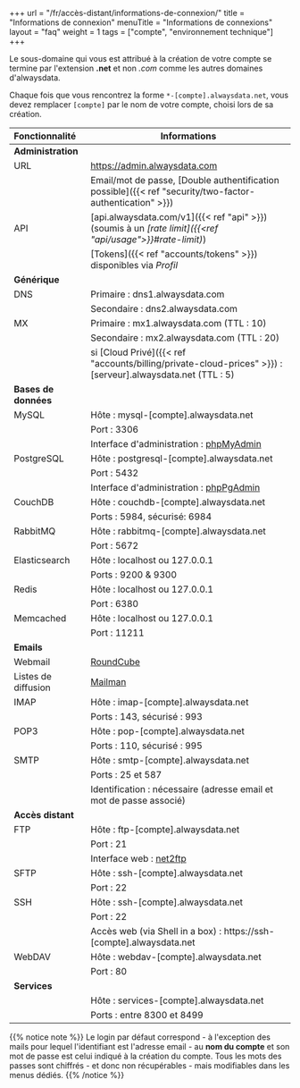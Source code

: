 +++
url = "/fr/accès-distant/informations-de-connexion/"
title = "Informations de connexion"
menuTitle = "Informations de connexions"
layout = "faq"
weight = 1
tags = ["compte", "environnement technique"]
+++

Le sous-domaine qui vous est attribué à la création de votre compte se termine par l'extension **.net** et non _.com_ comme les autres domaines d'alwaysdata.

Chaque fois que vous rencontrez la forme `*-[compte].alwaysdata.net`, vous devez remplacer `[compte]` par le nom de votre compte, choisi lors de sa création.



| Fonctionnalité                    | Informations                                                                                       |
|:---------------------------|-----------------------------------------------------------------------------------------------------------|
| **Administration**         |                                                                                                           |
| URL                        | https://admin.alwaysdata.com                                                                              |
|                            | Email/mot de passe, [Double authentification possible]({{< ref "security/two-factor-authentication" >}})  |
| API                        | [api.alwaysdata.com/v1]({{< ref "api" >}}) (soumis à un *[rate limit]({{<ref "api/usage">}}#rate-limit)*) |
|                            | [Tokens]({{< ref "accounts/tokens" >}}) disponibles via *Profil*                                          |
| **Générique**              |                                                                                                           |
| DNS                        | Primaire : dns1.alwaysdata.com                                                                            |
|                            | Secondaire : dns2.alwaysdata.com                                                                          |
| MX                         | Primaire : mx1.alwaysdata.com (TTL : 10)                                                                  |
|                            | Secondaire : mx2.alwaysdata.com (TTL : 20)                                                                |
|                            | si [Cloud Privé]({{< ref "accounts/billing/private-cloud-prices" >}}) : [serveur].alwaysdata.net (TTL : 5) |
| **Bases de données**       |                                                                                                           |
| MySQL                      | Hôte : mysql-[compte].alwaysdata.net                                                                      |
|                            | Port : 3306                                                                                               |
|                            | Interface d'administration : [phpMyAdmin](https://phpmyadmin.alwaysdata.com)                              |
| PostgreSQL                 | Hôte : postgresql-[compte].alwaysdata.net                                                                 |
|                            | Port : 5432                                                                                               |
|                            | Interface d'administration : [phpPgAdmin](https://phppgadmin.alwaysdata.com)                              |
| CouchDB                    | Hôte : couchdb-[compte].alwaysdata.net                                                                    |
|                            | Ports : 5984, sécurisé: 6984                                                                              |
| RabbitMQ                   | Hôte : rabbitmq-[compte].alwaysdata.net                                                                   |
|                            | Port : 5672                                                                                               |
| Elasticsearch              | Hôte : localhost ou 127.0.0.1                                                                             |
|                            | Ports : 9200 & 9300                                                                                       |
| Redis                      | Hôte : localhost ou 127.0.0.1                                                                             |
|                            | Port : 6380                                                                                               |
| Memcached                  | Hôte : localhost ou 127.0.0.1                                                                             |
|                            | Port : 11211                                                                                              |
| **Emails**                 |                                                                                                           |
| Webmail                    | [RoundCube](https://webmail.alwaysdata.com)                                                               |
| Listes de diffusion        | [Mailman](https://mailman.alwaysdata.com)                                                                 |
| IMAP                       | Hôte : imap-[compte].alwaysdata.net                                                                       |
|                            | Ports : 143, sécurisé : 993                                                                               |
| POP3                       | Hôte : pop-[compte].alwaysdata.net                                                                        |
|                            | Ports : 110, sécurisé : 995                                                                               |
| SMTP                       | Hôte : smtp-[compte].alwaysdata.net                                                                       |
|                            | Ports : 25 et 587                                                                                         |
|                            | Identification : nécessaire (adresse email et mot de passe associé)                                       |
| **Accès distant**          |                                                                                                           |
| FTP                        | Hôte : ftp-[compte].alwaysdata.net                                                                        |
|                            | Port : 21                                                                                                 |
|                            | Interface web : [net2ftp](https://net2ftp.alwaysdata.com/)                                                |
| SFTP                       | Hôte : ssh-[compte].alwaysdata.net                                                                        |
|                            | Port : 22                                                                                                 |
| SSH                        | Hôte : ssh-[compte].alwaysdata.net                                                                        |
|                            | Port : 22                                                                                                 |
|                            | Accès web (via Shell in a box) : https://ssh-[compte].alwaysdata.net                                      |
| WebDAV                     | Hôte : webdav-[compte].alwaysdata.net                                                                     |
|                            | Port : 80                                                                                                 |
| **Services**               |                                                                                                           |
|                            | Hôte : services-[compte].alwaysdata.net                                                                   |
|                            | Ports : entre 8300 et 8499                                                                                |

{{% notice note %}}
Le login par défaut correspond - à l'exception des mails pour lequel l'identifiant est l'adresse email - au **nom du compte** et son mot de passe est celui indiqué à la création du compte. Tous les mots des passes sont chiffrés - et donc non récupérables - mais modifiables dans les menus dédiés.
{{% /notice %}}

